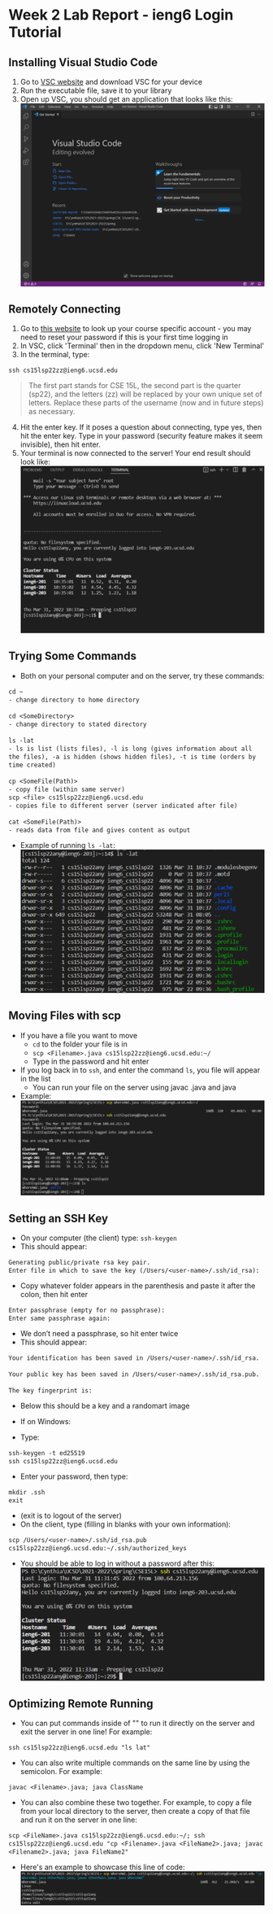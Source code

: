 # Week 2 Lab Report - ieng6 Login Tutorial

## Installing Visual Studio Code

1. Go to [VSC website](https://code.visualstudio.com/) and download VSC for your device
2. Run the executable file, save it to your library
3. Open up VSC, you should get an application that looks like this:
![Image](VSC-startup-page.PNG)

## Remotely Connecting
1. Go to [this website](https://sdacs.ucsd.edu/~icc/index.php) to look up your course specific account - you may need to reset your password if this is your first time logging in
2. In VSC, click 'Terminal' then in the dropdown menu, click 'New Terminal'
3. In the terminal, type:

```
ssh cs15lsp22zz@ieng6.ucsd.edu
```
> The first part stands for CSE 15L, the second part is the quarter (sp22), and the letters (zz) will be replaced by your own unique set of letters. Replace these parts of the username (now and in future steps) as necessary.

4. Hit the enter key. If it poses a question about connecting, type yes, then hit the enter key. Type in your password (security feature makes it seem invisible), then hit enter.
5. Your terminal is now connected to the server! Your end result should look like:
![Image](terminal-connect-server.PNG)

## Trying Some Commands
- Both on your personal computer and on the server, try these commands:

```
cd ~
- change directory to home directory

cd <SomeDirectory>
- change directory to stated directory

ls -lat
- ls is list (lists files), -l is long (gives information about all the files), -a is hidden (shows hidden files), -t is time (orders by time created)

cp <SomeFile(Path)>
- copy file (within same server)
scp <file> cs15lsp22zz@ieng6.ucsd.edu
- copies file to different server (server indicated after file)

cat <SomeFile(Path)>
- reads data from file and gives content as output
```

- Example of running `ls -lat`:
![Image](ls-lat.PNG)

## Moving Files with scp
- If you have a file you want to move
  - `cd` to the folder your file is in
  - `scp <Filename>.java cs15lsp22zz@ieng6.ucsd.edu:~/`
  - Type in the password and hit enter
- If you log back in to `ssh`, and enter the command `ls`, you file will appear in the list
  - You can run your file on the server using javac <Filename>.java and java <SomeClass>
- Example:
![Image](scp.PNG)

## Setting an SSH Key
- On your computer (the client) type: `ssh-keygen`
- This should appear:

```
Generating public/private rsa key pair.
Enter file in which to save the key (/Users/<user-name>/.ssh/id_rsa):
```
- Copy whatever folder appears in the parenthesis and paste it after the colon, then hit enter

```
Enter passphrase (empty for no passphrase): 
Enter same passphrase again: 
```
- We don’t need a passphrase, so hit enter twice
- This should appear:

```
Your identification has been saved in /Users/<user-name>/.ssh/id_rsa.

Your public key has been saved in /Users/<user-name>/.ssh/id_rsa.pub.

The key fingerprint is:

```

- Below this should be a key and a randomart image

- If on Windows:
- Type:

```
ssh-keygen -t ed25519
ssh cs15lsp22zz@ieng6.ucsd.edu
```
- Enter your password, then type:

```
mkdir .ssh
exit
```
- (exit is to logout of the server)
- On the client, type (filling in blanks with your own information):

``` 
scp /Users/<user-name>/.ssh/id_rsa.pub cs15lsp22zz@ieng6.ucsd.edu:~/.ssh/authorized_keys
```
- You should be able to log in without a password after this:
![Image](no-password.PNG)

## Optimizing Remote Running
- You can put commands inside of "" to run it directly on the server and exit the server in one line! For example:

```
ssh cs15lsp22zz@ieng6.ucsd.edu "ls lat"
```
- You can also write multiple commands on the same line by using the semicolon. For example:

```
javac <Filename>.java; java ClassName
```
- You can also combine these two together. For example, to copy a file from your local directory to the server, then create a copy of that file and run it on the server in one line:

```
scp <FileName>.java cs15lsp22zz@ieng6.ucsd.edu:~/; ssh cs15lsp22zz@ieng6.ucsd.edu "cp <Filename>.java <FileName2>.java; javac <Filename2>.java; java FileName2"
```
- Here's an example to showcase this line of code:
![Image](combine-code.PNG)
